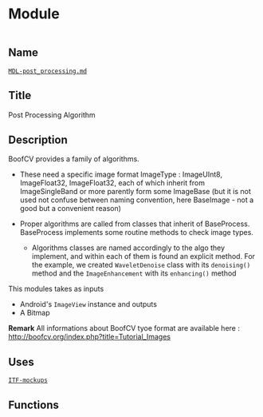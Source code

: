 # Module
![]()

## Name
[`MDL-post_processing.md`]()

## Title
Post Processing Algorithm

## Description
BoofCV provides a family of algorithms.

* These need a specific image format ImageType : ImageUInt8, ImageFloat32, ImageFloat32, each of
 which inherit from ImageSingleBand or more parently form some ImageBase (but it is not used not confuse between naming convention,
here BaseImage - not a good but a convenient reason)

* Proper algorithms are called from classes that inherit of BaseProcess. BaseProcess implements some routine methods to check
 image types.
    * Algorithms classes are named accordingly to the algo they implement,
    and within each of them is found an explicit method. For the example, we created `WaveletDenoise` class with its `denoising()` method
    and the `ImageEnhancement` with its `enhancing()` method

This modules takes as inputs
- Android's `ImageView` instance
and outputs
- A Bitmap

**Remark**
All informations about BoofCV tyoe format are available here : http://boofcv.org/index.php?title=Tutorial_Images

## Uses
[`ITF-mockups`](../interfaces/ITF-post_processing_images.md)

## Functions

